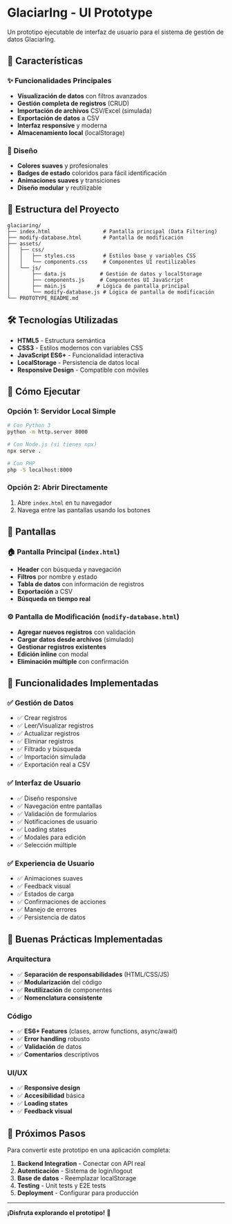 # GlaciarIng - UI Prototype

Un prototipo ejecutable de interfaz de usuario para el sistema de gestión de datos GlaciarIng.

## 🚀 Características

### ✨ **Funcionalidades Principales**
- **Visualización de datos** con filtros avanzados
- **Gestión completa de registros** (CRUD)
- **Importación de archivos** CSV/Excel (simulada)
- **Exportación de datos** a CSV
- **Interfaz responsive** y moderna
- **Almacenamiento local** (localStorage)

### 🎨 **Diseño**
- **Colores suaves** y profesionales
- **Badges de estado** coloridos para fácil identificación
- **Animaciones suaves** y transiciones
- **Diseño modular** y reutilizable

## 📁 Estructura del Proyecto

```
glaciaring/
├── index.html                 # Pantalla principal (Data Filtering)
├── modify-database.html       # Pantalla de modificación
├── assets/
│   ├── css/
│   │   ├── styles.css         # Estilos base y variables CSS
│   │   └── components.css     # Componentes UI reutilizables
│   └── js/
│       ├── data.js           # Gestión de datos y localStorage
│       ├── components.js     # Componentes UI JavaScript
│       ├── main.js          # Lógica de pantalla principal
│       └── modify-database.js # Lógica de pantalla de modificación
└── PROTOTYPE_README.md
```

## 🛠️ Tecnologías Utilizadas

- **HTML5** - Estructura semántica
- **CSS3** - Estilos modernos con variables CSS
- **JavaScript ES6+** - Funcionalidad interactiva
- **LocalStorage** - Persistencia de datos local
- **Responsive Design** - Compatible con móviles

## 🚀 Cómo Ejecutar

### Opción 1: Servidor Local Simple
```bash
# Con Python 3
python -m http.server 8000

# Con Node.js (si tienes npx)
npx serve .

# Con PHP
php -S localhost:8000
```

### Opción 2: Abrir Directamente
1. Abre `index.html` en tu navegador
2. Navega entre las pantallas usando los botones

## 📱 Pantallas

### 🏠 **Pantalla Principal** (`index.html`)
- **Header** con búsqueda y navegación
- **Filtros** por nombre y estado
- **Tabla de datos** con información de registros
- **Exportación** a CSV
- **Búsqueda en tiempo real**

### ⚙️ **Pantalla de Modificación** (`modify-database.html`)
- **Agregar nuevos registros** con validación
- **Cargar datos desde archivos** (simulado)
- **Gestionar registros existentes**
- **Edición inline** con modal
- **Eliminación múltiple** con confirmación

## 🎯 Funcionalidades Implementadas

### ✅ **Gestión de Datos**
- ✅ Crear registros
- ✅ Leer/Visualizar registros
- ✅ Actualizar registros
- ✅ Eliminar registros
- ✅ Filtrado y búsqueda
- ✅ Importación simulada
- ✅ Exportación real a CSV

### ✅ **Interfaz de Usuario**
- ✅ Diseño responsive
- ✅ Navegación entre pantallas
- ✅ Validación de formularios
- ✅ Notificaciones de usuario
- ✅ Loading states
- ✅ Modales para edición
- ✅ Selección múltiple

### ✅ **Experiencia de Usuario**
- ✅ Animaciones suaves
- ✅ Feedback visual
- ✅ Estados de carga
- ✅ Confirmaciones de acciones
- ✅ Manejo de errores
- ✅ Persistencia de datos

## 🔧 Buenas Prácticas Implementadas

### **Arquitectura**
- ✅ **Separación de responsabilidades** (HTML/CSS/JS)
- ✅ **Modularización** del código
- ✅ **Reutilización** de componentes
- ✅ **Nomenclatura consistente**

### **Código**
- ✅ **ES6+ Features** (clases, arrow functions, async/await)
- ✅ **Error handling** robusto
- ✅ **Validación** de datos
- ✅ **Comentarios** descriptivos

### **UI/UX**
- ✅ **Responsive design**
- ✅ **Accesibilidad** básica
- ✅ **Loading states**
- ✅ **Feedback visual**

## 🚀 Próximos Pasos

Para convertir este prototipo en una aplicación completa:

1. **Backend Integration** - Conectar con API real
2. **Autenticación** - Sistema de login/logout
3. **Base de datos** - Reemplazar localStorage
4. **Testing** - Unit tests y E2E tests
5. **Deployment** - Configurar para producción

---

**¡Disfruta explorando el prototipo!** 🎉
